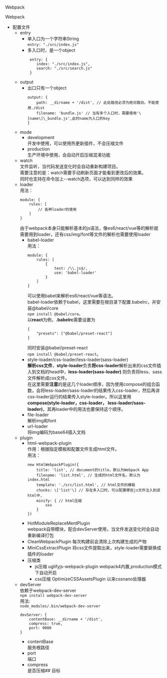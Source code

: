 Webpack   

Webpack

*   配置文件
    *   entry
        *   单入口为一个字符串String  
            `entry: "./src/index.js"`
        *   多入口时，是一个object  
            ```
             entry: {
                index: "./src/index.js",
                search: "./src/search.js"
             }
            ```
    *   output
        *   出口只有一个object  
            ```
            output: {
                path: __dirname + '/dist', // 此处路径必须为绝对路劲，不能使用./dist
                filename: 'bundle.js' // 当有多个入口时，需要使用'\[name\]\_bundle.js',此时name为入口的key
            }
            ```
    *   mode
        *   development  
            开发中使用，可以使用热更新插件，不会压缩文件
        *   production  
            生产环境中使用，会自动开启压缩混淆功能
    *   watch  
        文件监听，当代码发送变化时会自动重新构建项目。  
        需要注意的是：watch需要手动刷新页面才能看到更改后的效果。  
        同时也支持在命令加上--watch选项，可以达到同样的效果​
    *   loader  
        用法： 
        ```
        module: {
            rules: [
                // 各种loader的使用
            ]
        }
        ```
        由于webpack本身只能解析基本的js语法，像es6/react/vue等的解析就需要用到loader，还有css/img/font等文件的解析也需要使用loader
        *   babel-loader  
            用法：
            ```
            module: {
                rules: [
                    {
                        test: /\\.js$/,
                        use: 'babel-loader'
                    }
                ]
            }
            ```
            可以使用babel来解析es6/react/vue等语法。  
            babel-loader依赖于babel，这里需要在根目录下配置.babelrc，并安装@babel/core  
            `npm install @babel/core。`  
            以**react**为例，**.babelrc**需要设置为
            ```
            {
                "presets": ["@babel/preset-react"]
            }
            ```
            同时安装@babel/preset-react  
            `npm install @babel/preset-react`。
        *   style-loader/css-loader/less-loader(sass-loader)  
            **解析css文件**，**style-loader**负责**将css-loader**解析出来的css文件插入到文档的head中，**less-loader(sass-loader)**  则负责将less、sass文件解析成css文件。  
             在这里需要**注意**的是这几个loader顺序，因为使用compose的组合函数，会将less-loader/sass-loader的结果传入css-loader，然后再讲css-loader运行的结果传入style-loader。所以这里用**compose(style-loader，css-loader， less-loader/sass-loader)**，其再loader中的用法也要保持这个顺序。
        *   file-loader  
            解析img和font
        *   url-loader  
            将img编码为base64插入文档
    *   plugin
        *   html-webpack-plugin  
            作用：根据指定模板和配置文件生成html文件。  
            用法：
            ```
            new HtmlWebpackPlugin({
                title: 'list', // document的title，默认为Webpack App 
                filename: 'list.html', // 生成的html文件名，默认为index.html 
                template: './src/list.html', // html文件的模板
                chunks: \['list'\] // 存在多入口时，可以配置哪些js文件注入到该html中,
                minify: { // html压缩
                    xxx
                }
            })
            ```
        *   HotModuleReplaceMentPlugin  
            webpack自带模块，配合devServer使用，当文件发送变化时会自动重新编译打包
        *   CleanWebpackPlugin
            每次构建前会清除上次构建生成的产物
        *   MiniCssExtractPlugin
            将css文件提取出来，style-loader需要替换成插件的loader
        *   压缩类
            *   js压缩 uglifyjs-webpack-plugin
                webpack4内置,production模式下自动开启
            *   css压缩 OptimizeCSSAssetsPlugin 以来cssnano处理器
    *   devServer  
        依赖于webpack-dev-server  
        `npm install webpack-dev-server`  
        用法:  
        `node_modules/.bin/webpack-dev-server`
        ```
        devServer: {
		    contentBase: __dirname + '/dist',
		    compress: true,
		    port: 9000
	    }
        ```
        *   contentBase  
            服务根路径
        *   port  
            端口
        *   compress  
            是否压缩## 目标
